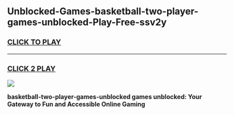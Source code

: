 
## Unblocked-Games-basketball-two-player-games-unblocked-Play-Free-ssv2y
<h3>
<a href="https://premium76.site?title=basketball-two-player-games-unblocked&ref=17A">CLICK TO PLAY</a></h3>
<hr>

<h3>
<a href="https://premium76.site?title=basketball-two-player-games-unblocked&ref=17A">CLICK 2 PLAY</a>
  
</h3>

<a href="https://premium76.site?title=basketball-two-player-games-unblocked&ref=17A"><img src="https://clearcache.store/games.png"></a>


**basketball-two-player-games-unblocked games unblocked: Your Gateway to Fun and Accessible Online Gaming**
